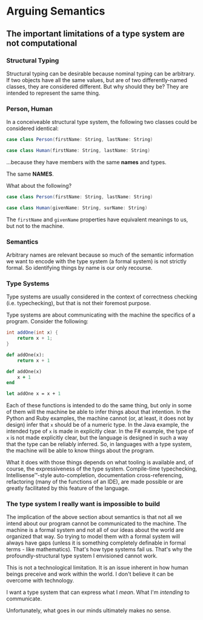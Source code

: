 # Arguing Semantics

## The important limitations of a type system are not computational

### Structural Typing

Structural typing can be desirable because nominal typing can be arbitrary. If two objects have all the same values, but are of two differently-named classes, they are considered different. But why should they be? They are intended to represent the same thing.

### Person, Human

In a conceiveable structural type system, the following two classes could be considered identical:

```scala
case class Person(firstName: String, lastName: String)

case class Human(firstName: String, lastName: String)
```

...because they have members with the same **names** and types.

The same **NAMES**.

What about the following?

```scala
case class Person(firstName: String, lastName: String)

case class Human(givenName: String, surName: String)
```

The `firstName` and `givenName` properties have equivalent meanings to us, but not to the machine.

### Semantics

Arbitrary names are relevant because so much of the semantic information we want to encode with the type system (a formal system) is not strictly formal. So identifying things by name is our only recourse.

### Type Systems

Type systems are usually considered in the context of correctness checking (i.e. typechecking), but that is not their foremost purpose.

Type systems are about communicating with the machine the specifics of a program. Consider the following:

```java
int addOne(int x) {
    return x + 1;
}
```
```python
def addOne(x):
    return x + 1
```
```ruby
def addOne(x)
    x + 1
end
```
```fsharp
let addOne x = x + 1
```

Each of these functions is intended to do the same thing, but only in some of them will the machine be able to infer things about that intention. In the Python and Ruby examples, the machine cannot (or, at least, it does not by design) infer that `x` should be of a numeric type. In the Java example, the intended type of `x` is made in explicitly clear. In the F# example, the type of `x` is not made explicitly clear, but the language is designed in such a way that the type can be reliably inferred. So, in languages with a type system, the machine will be able to know things about the program.

What it does with those things depends on what tooling is available and, of course, the expressiveness of the type system. Compile-time typechecking, Intellisense&trade;-style auto-completion, documentation cross-referencing, refactoring (many of the functions of an IDE), are made possible or are greatly facilitated by this feature of the language.

### The type system I really want is impossible to build

The implication of the above section about semantics is that not all we intend about our program cannot be communicated to the machine. The machine is a formal system and not all of our ideas about the world are organized that way. So trying to model them with a formal system will always have gaps (unless it is something completely definable in formal terms - like mathematics). That's how type systems fail us. That's why the profoundly-structural type system I envisioned cannot work.

This is not a technological limitation. It is an issue inherent in how human beings preceive and work within the world. I don't believe it can be overcome with technology.

I want a type system that can express what I *mean*. What I'm *intending* to communicate.

Unfortunately, what goes in our minds ultimately makes no sense.
